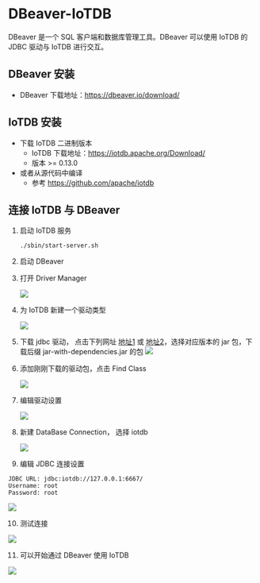 <!--

    Licensed to the Apache Software Foundation (ASF) under one
    or more contributor license agreements.  See the NOTICE file
    distributed with this work for additional information
    regarding copyright ownership.  The ASF licenses this file
    to you under the Apache License, Version 2.0 (the
    "License"); you may not use this file except in compliance
    with the License.  You may obtain a copy of the License at
    
        http://www.apache.org/licenses/LICENSE-2.0
    
    Unless required by applicable law or agreed to in writing,
    software distributed under the License is distributed on an
    "AS IS" BASIS, WITHOUT WARRANTIES OR CONDITIONS OF ANY
    KIND, either express or implied.  See the License for the
    specific language governing permissions and limitations
    under the License.

-->

# DBeaver-IoTDB

DBeaver 是一个 SQL 客户端和数据库管理工具。DBeaver 可以使用 IoTDB 的 JDBC 驱动与 IoTDB 进行交互。

## DBeaver 安装

* DBeaver 下载地址：https://dbeaver.io/download/

## IoTDB 安装

* 下载 IoTDB 二进制版本
  * IoTDB 下载地址：https://iotdb.apache.org/Download/
  * 版本 >= 0.13.0
* 或者从源代码中编译
  * 参考 https://github.com/apache/iotdb

## 连接 IoTDB 与 DBeaver

1. 启动 IoTDB 服务

   ```shell
   ./sbin/start-server.sh
   ```
2. 启动 DBeaver

3. 打开 Driver Manager

   ![](https://alioss.timecho.com/docs/img/UserGuide/Ecosystem-Integration/DBeaver/01.png?raw=true)
4. 为 IoTDB 新建一个驱动类型

   ![](https://alioss.timecho.com/docs/img/UserGuide/Ecosystem-Integration/DBeaver/02.png)

5. 下载 jdbc 驱动， 点击下列网址 [地址1](https://maven.proxy.ustclug.org/maven2/org/apache/iotdb/iotdb-jdbc/) 或 [地址2](https://repo1.maven.org/maven2/org/apache/iotdb/iotdb-jdbc/)，选择对应版本的 jar 包，下载后缀 jar-with-dependencies.jar 的包
   ![](https://alioss.timecho.com/docs/img/20230920-192746.jpg)
6. 添加刚刚下载的驱动包，点击 Find Class

   ![](https://alioss.timecho.com/docs/img/UserGuide/Ecosystem-Integration/DBeaver/03.png)

7. 编辑驱动设置

   ![](https://alioss.timecho.com/docs/img/UserGuide/Ecosystem-Integration/DBeaver/05.png)
  
8. 新建 DataBase Connection， 选择 iotdb

   ![](https://alioss.timecho.com/docs/img/UserGuide/Ecosystem-Integration/DBeaver/06.png) 

9.  编辑 JDBC 连接设置

   ```
   JDBC URL: jdbc:iotdb://127.0.0.1:6667/
   Username: root
   Password: root
   ```
   ![](https://alioss.timecho.com/docs/img/UserGuide/Ecosystem-Integration/DBeaver/07.png)

10. 测试连接

   ![](https://alioss.timecho.com/docs/img/UserGuide/Ecosystem-Integration/DBeaver/08.png)

11. 可以开始通过 DBeaver 使用 IoTDB

   ![](https://alioss.timecho.com/docs/img/UserGuide/Ecosystem-Integration/DBeaver/09.png)

